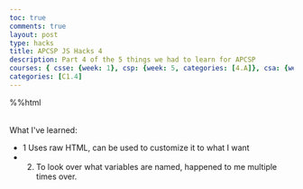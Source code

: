 ```yaml
---
toc: true
comments: true
layout: post
type: hacks
title: APCSP JS Hacks 4
description: Part 4 of the 5 things we had to learn for APCSP 
courses: { csse: {week: 1}, csp: {week: 5, categories: [4.A]}, csa: {week: 0} }
categories: [C1.4]
---
```


%%html
<table id = "Hello">
    <tr id = "What the text is">
    </tr>
    <tr id = "What I know">
    </tr>
    <tr id = "To ask for help">
    </tr>
</table>
<script>
    var table = document.getElementById("Hello")
    var code = document.getElementById("What the text is")
    var iKnow = document.getElementById("What I know")
    var toLearn = document.getElementById("To ask for help")
    var theContent = [
        "Code presented in JS",
        "thead",
        "object.this",
        "Definitions"
    ]
    var contentIKnow = [
        "What I know of Code",
        "Know that it represents the table head",
        "I know it represents the something about the object",
        "They give meaning to a certin term"
    ]
    var contentToLearn = [
        "Questions abount Code",
        "When should I use this?",
        "Confirm: Is used for returning Data abt the object",
        "Learn what in means in APCSP"
    ]
    console.log(theContent)
    for(x = 0; x <theContent.length; x++){
        var cell = document.createElement("td")
        cell.innerHTML = "<code>" + theContent[x] + "<code>"
        code.appendChild(cell)
    }
    console.log(contentIKnow)
    for(x = 0; x <contentToLearn.length; x++){
        var cell2 = document.createElement("td")
        cell2.innerHTML = contentToLearn[x]
        toLearn.appendChild(cell2)
    }
    console.log(contentToLearn)
    for(x = 0; x <contentIKnow.length; x++){
        var cell = document.createElement("td")
        cell.innerHTML = contentIKnow[x]
        iKnow.appendChild(cell) 
    }
</script> 

What I've learned:
- 1  Uses raw HTML, can be used to customize it to what I want
- 2. To look over what variables are named, happened to me multiple times over.